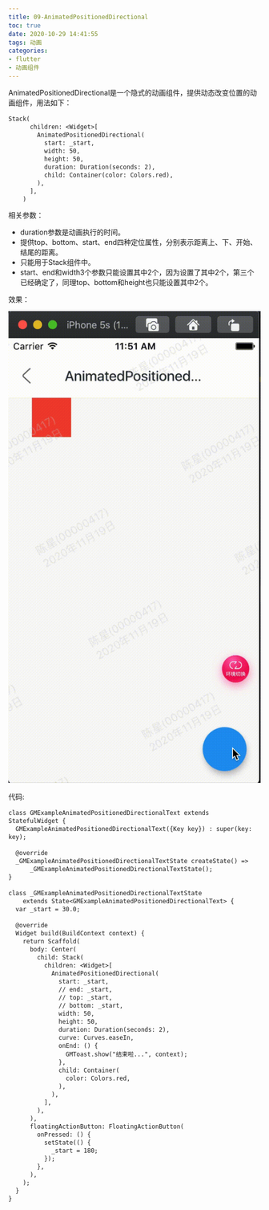 ```yaml
---
title: 09-AnimatedPositionedDirectional
toc: true
date: 2020-10-29 14:41:55
tags: 动画
categories:
- flutter
- 动画组件
---
```



AnimatedPositionedDirectional是一个隐式的动画组件，提供动态改变位置的动画组件，用法如下：

```
Stack(
      children: <Widget>[
        AnimatedPositionedDirectional(
          start: _start,
          width: 50,
          height: 50,
          duration: Duration(seconds: 2),
          child: Container(color: Colors.red),
        ),
      ],
    )
```

相关参数：

 - duration参数是动画执行的时间。
 - 提供top、bottom、start、end四种定位属性，分别表示距离上、下、开始、结尾的距离。
 - 只能用于Stack组件中。
 - start、end和width3个参数只能设置其中2个，因为设置了其中2个，第三个已经确定了，同理top、bottom和height也只能设置其中2个。

效果：

![](09-AnimatedPositionedDirectional/09-AnimatedPositionedDirectional.gif)

代码:

```
class GMExampleAnimatedPositionedDirectionalText extends StatefulWidget {
  GMExampleAnimatedPositionedDirectionalText({Key key}) : super(key: key);

  @override
  _GMExampleAnimatedPositionedDirectionalTextState createState() =>
      _GMExampleAnimatedPositionedDirectionalTextState();
}

class _GMExampleAnimatedPositionedDirectionalTextState
    extends State<GMExampleAnimatedPositionedDirectionalText> {
  var _start = 30.0;

  @override
  Widget build(BuildContext context) {
    return Scaffold(
      body: Center(
        child: Stack(
          children: <Widget>[
            AnimatedPositionedDirectional(
              start: _start,
              // end: _start,
              // top: _start,
              // bottom: _start,
              width: 50,
              height: 50,
              duration: Duration(seconds: 2),
              curve: Curves.easeIn,
              onEnd: () {
                GMToast.show("结束啦...", context);
              },
              child: Container(
                color: Colors.red,
              ),
            ),
          ],
        ),
      ),
      floatingActionButton: FloatingActionButton(
        onPressed: () {
          setState(() {
            _start = 180;
          });
        },
      ),
    );
  }
}
```
